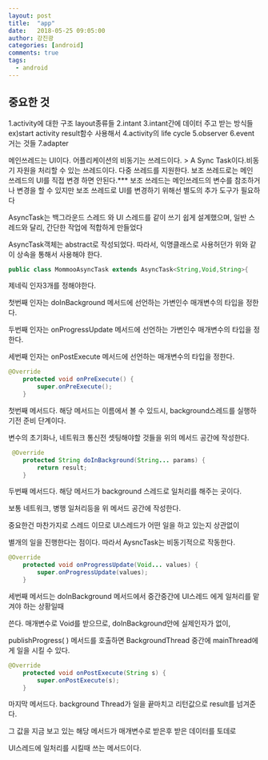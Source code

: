 ```yaml
---
layout: post
title:  "app"
date:   2018-05-25 09:05:00
author: 강진광
categories: [android]
comments: true
tags:
  - android
---
```

## 중요한 것
1.activity에 대한 구조 layout종류들
2.intant 
3.intant간에 데이터 주고 받는 방식들
ex)start activity result함수 사용해서
4.activity의 life cycle
5.observer
6.event 거는 것들
7.adapter

메인쓰레드는 UI이다.
어플리케이션의 비동기는 쓰레드이다. > A Sync Task이다.비동기 자원을 처리할 수 있는 쓰레드이다.
다중 쓰레드를 지원한다.
보조 쓰레드로는 메인 쓰레드의 UI를 직접 변경 하면 안된다.***
보조 쓰레드는 메인쓰레드의 변수를 참조하거나 변경을 할 수 있지만
보조 쓰레드로 UI를 변경하기 위해선 별도의 추가 도구가 필요하다

AsyncTask는 백그라운드 스레드 와 UI 스레드를 같이 쓰기 쉽게 설계했으며, 
일반 스레드와 달리, 간단한 작업에 적합하게 만들었다

AsyncTask객체는 abstract로 작성되었다. 따라서, 익명클래스로 사용허던가 위와 같이 상속을 통해서 사용해야 한다.

~~~java
public class MommooAsyncTask extends AsyncTask<String,Void,String>{
~~~


제네릭 인자3개를 정해야한다. 



첫번째 인자는 doInBackground 메서드에 선언하는 가변인수 매개변수의 타입을 정한다.



두번째 인자는 onProgressUpdate 메서드에 선언하는 가변인수 매개변수의 타입을 정한다.



세번째 인자는 onPostExecute 메서드에 선언하는 매개변수의 타입을 정한다.

~~~java
@Override
    protected void onPreExecute() {
        super.onPreExecute();
    }
~~~


첫번째 메서드다. 해당 메서드는 이름에서 볼 수 있드시,  background스레드를 실행하기전 준비 단계이다.



변수의 초기화나, 네트워크 통신전 셋팅해야할 것들을 위의 메서드 공간에 작성한다. 




~~~java
 @Override
    protected String doInBackground(String... params) {
        return result;
    }
~~~


두번째 메서드다. 해당 메서드가 background 스레드로 일처리를 해주는 곳이다.



보통 네트워크, 병행 일처리등을 위 메서드 공간에 작성한다.



중요한건 마찬가지로 스레드 이므로 UI스레드가 어떤 일을 하고 있는지 상관없이



별개의 일을 진행한다는 점이다. 따라서 AysncTask는 비동기적으로 작동한다.




~~~java
@Override
    protected void onProgressUpdate(Void... values) {
        super.onProgressUpdate(values);
    }
~~~


세번째 메서드는 doInBackground 메서드에서 중간중간에 UI스레드 에게 일처리를 맡겨야 하는 상황일때



쓴다. 매개변수로 Void를 받으므로, doInBackground안에 실제인자가 없이,



 publishProgress( ) 메서드를 호출하면 BackgroundThread 중간에 mainThread에게 일을 시킬 수 있다.




~~~java
@Override
    protected void onPostExecute(String s) {
        super.onPostExecute(s);
    }
~~~


마지막 메서드다. background Thread가 일을 끝마치고 리턴값으로 result를 넘겨준다.



그 값을 지금 보고 있는 해당 메서드가 매개변수로 받은후 받은 데이터를 토데로



UI스레드에 일처리를 시킬때 쓰는 메서드이다.